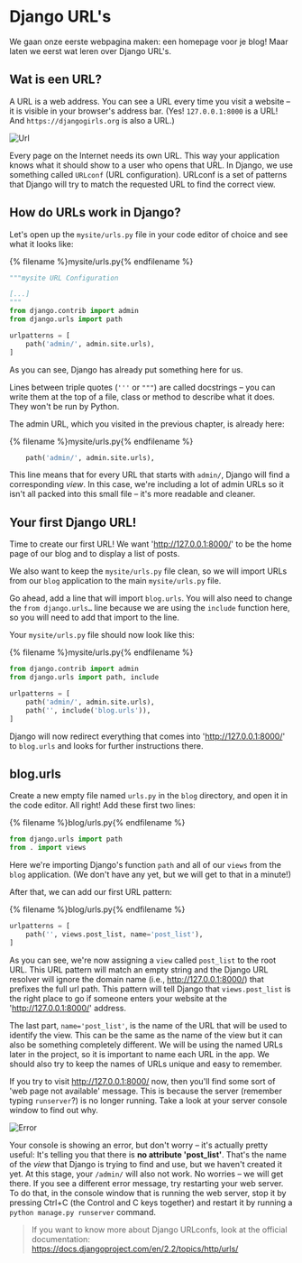 # Django URL's

We gaan onze eerste webpagina maken: een homepage voor je blog! Maar laten we eerst wat leren over Django URL's.

## Wat is een URL?

A URL is a web address. You can see a URL every time you visit a website – it is visible in your browser's address bar. (Yes! `127.0.0.1:8000` is a URL! And `https://djangogirls.org` is also a URL.)

![Url](images/url.png)

Every page on the Internet needs its own URL. This way your application knows what it should show to a user who opens that URL. In Django, we use something called `URLconf` (URL configuration). URLconf is a set of patterns that Django will try to match the requested URL to find the correct view.

## How do URLs work in Django?

Let's open up the `mysite/urls.py` file in your code editor of choice and see what it looks like:

{% filename %}mysite/urls.py{% endfilename %}

```python
"""mysite URL Configuration

[...]
"""
from django.contrib import admin
from django.urls import path

urlpatterns = [
    path('admin/', admin.site.urls),
]
```

As you can see, Django has already put something here for us.

Lines between triple quotes (`'''` or `"""`) are called docstrings – you can write them at the top of a file, class or method to describe what it does. They won't be run by Python.

The admin URL, which you visited in the previous chapter, is already here:

{% filename %}mysite/urls.py{% endfilename %}

```python
    path('admin/', admin.site.urls),
```

This line means that for every URL that starts with `admin/`, Django will find a corresponding *view*. In this case, we're including a lot of admin URLs so it isn't all packed into this small file – it's more readable and cleaner.

## Your first Django URL!

Time to create our first URL! We want 'http://127.0.0.1:8000/' to be the home page of our blog and to display a list of posts.

We also want to keep the `mysite/urls.py` file clean, so we will import URLs from our `blog` application to the main `mysite/urls.py` file.

Go ahead, add a line that will import `blog.urls`. You will also need to change the `from django.urls…` line because we are using the `include` function here, so you will need to add that import to the line.

Your `mysite/urls.py` file should now look like this:

{% filename %}mysite/urls.py{% endfilename %}

```python
from django.contrib import admin
from django.urls import path, include

urlpatterns = [
    path('admin/', admin.site.urls),
    path('', include('blog.urls')),
]
```

Django will now redirect everything that comes into 'http://127.0.0.1:8000/' to `blog.urls` and looks for further instructions there.

## blog.urls

Create a new empty file named `urls.py` in the `blog` directory, and open it in the code editor. All right! Add these first two lines:

{% filename %}blog/urls.py{% endfilename %}

```python
from django.urls import path
from . import views
```

Here we're importing Django's function `path` and all of our `views` from the `blog` application. (We don't have any yet, but we will get to that in a minute!)

After that, we can add our first URL pattern:

{% filename %}blog/urls.py{% endfilename %}

```python
urlpatterns = [
    path('', views.post_list, name='post_list'),
]
```

As you can see, we're now assigning a `view` called `post_list` to the root URL. This URL pattern will match an empty string and the Django URL resolver will ignore the domain name (i.e., http://127.0.0.1:8000/) that prefixes the full url path. This pattern will tell Django that `views.post_list` is the right place to go if someone enters your website at the 'http://127.0.0.1:8000/' address.

The last part, `name='post_list'`, is the name of the URL that will be used to identify the view. This can be the same as the name of the view but it can also be something completely different. We will be using the named URLs later in the project, so it is important to name each URL in the app. We should also try to keep the names of URLs unique and easy to remember.

If you try to visit http://127.0.0.1:8000/ now, then you'll find some sort of 'web page not available' message. This is because the server (remember typing `runserver`?) is no longer running. Take a look at your server console window to find out why.

![Error](images/error1.png)

Your console is showing an error, but don't worry – it's actually pretty useful: It's telling you that there is **no attribute 'post_list'**. That's the name of the *view* that Django is trying to find and use, but we haven't created it yet. At this stage, your `/admin/` will also not work. No worries – we will get there. If you see a different error message, try restarting your web server. To do that, in the console window that is running the web server, stop it by pressing Ctrl+C (the Control and C keys together) and restart it by running a `python manage.py runserver` command.

> If you want to know more about Django URLconfs, look at the official documentation: https://docs.djangoproject.com/en/2.2/topics/http/urls/